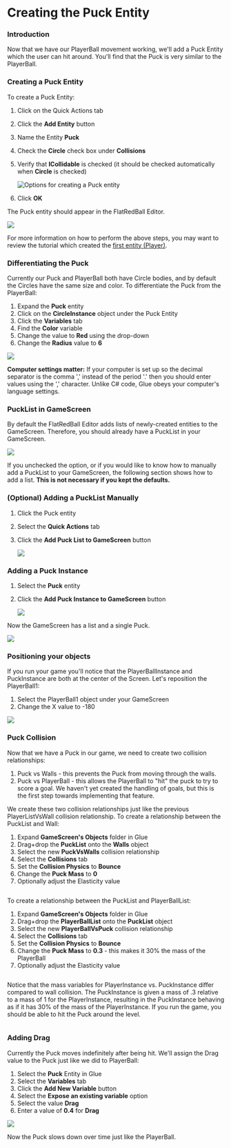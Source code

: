 # Creating the Puck Entity

### Introduction

Now that we have our PlayerBall movement working, we'll add a Puck Entity which the user can hit around. You'll find that the Puck is very similar to the PlayerBall.

### Creating a Puck Entity

To create a Puck Entity:

1. Click on the Quick Actions tab
2. Click the **Add Entity** button
3. Name the Entity **Puck**
4. Check the **Circle** check box under **Collisions**
5.  Verify that **ICollidable** is checked (it should be checked automatically when **Circle** is checked)

    ![Options for creating a Puck entity](../../.gitbook/assets/2021-07-img_60fdc0904b245.png)
6. Click **OK**

The Puck entity should appear in the FlatRedBall Editor.

![](../../.gitbook/assets/2021-07-img_60fdcb7c2a8d0.png)

For more information on how to perform the above steps, you may want to review the tutorial which created the [first entity (Player)](creating-an-entity.md).

### Differentiating the Puck

Currently our Puck and PlayerBall both have Circle bodies, and by default the Circles have the same size and color. To differentiate the Puck from the PlayerBall:

1. Expand the **Puck** entity
2. Click on the **CircleInstance** object under the Puck Entity
3. Click the **Variables** tab
4. Find the **Color** variable
5. Change the value to **Red** using the drop-down
6. Change the **Radius** value to **6**

![](../../.gitbook/assets/2021-07-img_60fdcaad89ad8.png)

**Computer settings matter:** If your computer is set up so the decimal separator is the comma ',' instead of the period '.' then you should enter values using the ',' character. Unlike C# code, Glue obeys your computer's language settings.

### PuckList in GameScreen

By default the FlatRedBall Editor adds lists of newly-created entities to the GameScreen. Therefore, you should already have a PuckList in your GameScreen.

![](../../.gitbook/assets/2023-08-img_64cbe9fc4ec5c.png)

If you unchecked the option, or if you would like to know how to manually add a PuckList to your GameScreen, the following section shows how to add a list. **This is not necessary if you kept the defaults.**

### (Optional) Adding a PuckList Manually

1. Click the Puck entity
2. Select the **Quick Actions** tab
3.  Click the **Add Puck List to GameScreen** button

    ![](../../.gitbook/assets/2021-07-img_60fdc158af7ad.png)

### Adding a Puck Instance

1. Select the **Puck** entity
2.  Click the **Add Puck Instance to GameScreen** button

    ![](../../.gitbook/assets/2021-07-img_60fdc1cc87873.png)

Now the GameScreen has a list and a single Puck.

![](../../.gitbook/assets/2021-07-img_60fdc2338ca81.png)

### Positioning your objects

If you run your game you'll notice that the PlayerBallInstance and PuckInstance are both at the center of the Screen. Let's reposition the PlayerBall1:

1. Select the PlayerBall1 object under your GameScreen
2. Change the X value to -180

![](../../.gitbook/assets/2021-07-img_60fdc27406b6b.png)

### Puck Collision

Now that we have a Puck in our game, we need to create two collision relationships:

1. Puck vs Walls - this prevents the Puck from moving through the walls.
2. Puck vs PlayerBall - this allows the PlayerBall to "hit" the puck to try to score a goal. We haven't yet created the handling of goals, but this is the first step towards implementing that feature.

We create these two collision relationships just like the previous PlayerListVsWall collision relationship. To create a relationship between the PuckList and Wall:

1. Expand **GameScreen's Objects** folder in Glue
2. Drag+drop the **PuckList** onto the **Walls** object
3. Select the new **PuckVsWalls** collision relationship
4. Select the **Collisions** tab
5. Set the **Collision Physics** to **Bounce**
6. Change the **Puck Mass** to **0**
7. Optionally adjust the Elasticity value

<figure><img src="../../.gitbook/assets/02_07 08 47.gif" alt=""><figcaption></figcaption></figure>

To create a relationship between the PuckList and PlayerBallList:

1. Expand **GameScreen's Objects** folder in Glue
2. Drag+drop the **PlayerBallList** onto the **PuckList** object
3. Select the new **PlayerBallVsPuck** collision relationship
4. Select the **Collisions** tab
5. Set the **Collision Physics** to **Bounce**
6. Change the **Puck Mass** to **0.3** - this makes it 30% the mass of the PlayerBall
7. Optionally adjust the Elasticity value

<figure><img src="../../.gitbook/assets/02_07 21 14.gif" alt=""><figcaption></figcaption></figure>

Notice that the mass variables for PlayerInstance vs. PuckInstance differ compared to wall collision. The PuckInstance is given a mass of .3 relative to a mass of 1 for the PlayerInstance, resulting in the PuckInstance behaving as if it has 30% of the mass of the PlayerInstance. If you run the game, you should be able to hit the Puck around the level.

<figure><img src="../../.gitbook/assets/2016-01-2021_July_25_140010.gif" alt=""><figcaption></figcaption></figure>

### Adding Drag

Currently the Puck moves indefinitely after being hit. We'll assign the Drag value to the Puck just like we did to PlayerBall:

1. Select the **Puck** Entity in Glue
2. Select the **Variables** tab
3. Click the **Add New Variable** button
4. Select the **Expose an existing variable** option
5. Select the value **Drag**
6. Enter a value of **0.4** for **Drag**

![](../../.gitbook/assets/2021-07-img_60fdc59ea563f.png)

Now the Puck slows down over time just like the PlayerBall.
